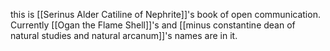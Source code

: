 this is [[Serinus Alder Catiline of Nephrite]]'s book of open communication. Currently [[Ogan the Flame Shell]]'s and [[minus constantine dean of natural studies and natural arcanum]]'s names are in it. 